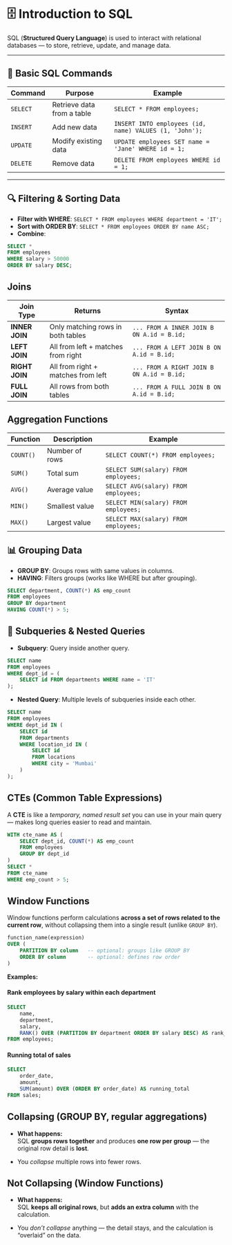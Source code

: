 # 🗄 Introduction to SQL

SQL (**Structured Query Language**) is used to interact with relational databases — to store, retrieve, update, and manage data.

---

## 📌 Basic SQL Commands
| Command  | Purpose                    | Example                                                |
| -------- | -------------------------- | ------------------------------------------------------ |
| `SELECT` | Retrieve data from a table | `SELECT * FROM employees;`                             |
| `INSERT` | Add new data               | `INSERT INTO employees (id, name) VALUES (1, 'John');` |
| `UPDATE` | Modify existing data       | `UPDATE employees SET name = 'Jane' WHERE id = 1;`     |
| `DELETE` | Remove data                | `DELETE FROM employees WHERE id = 1;`                  |

---

## 🔍 Filtering & Sorting Data
- **Filter with WHERE**: `SELECT * FROM employees WHERE department = 'IT';`
- **Sort with ORDER BY**: `SELECT * FROM employees ORDER BY name ASC;`
- **Combine**:  
```sql
SELECT * 
FROM employees
WHERE salary > 50000
ORDER BY salary DESC;
```

## Joins
| Join Type      | Returns                            | Syntax                                    |
| -------------- | ---------------------------------- | ----------------------------------------- |
| **INNER JOIN** | Only matching rows in both tables  | `... FROM A INNER JOIN B ON A.id = B.id;` |
| **LEFT JOIN**  | All from left + matches from right | `... FROM A LEFT JOIN B ON A.id = B.id;`  |
| **RIGHT JOIN** | All from right + matches from left | `... FROM A RIGHT JOIN B ON A.id = B.id;` |
| **FULL JOIN**  | All rows from both tables          | `... FROM A FULL JOIN B ON A.id = B.id;`  |
## Aggregation Functions
|Function|Description|Example|
|---|---|---|
|`COUNT()`|Number of rows|`SELECT COUNT(*) FROM employees;`|
|`SUM()`|Total sum|`SELECT SUM(salary) FROM employees;`|
|`AVG()`|Average value|`SELECT AVG(salary) FROM employees;`|
|`MIN()`|Smallest value|`SELECT MIN(salary) FROM employees;`|
|`MAX()`|Largest value|`SELECT MAX(salary) FROM employees;`|
##  📊 Grouping Data

- **GROUP BY**: Groups rows with same values in columns.
- **HAVING**: Filters groups (works like WHERE but after grouping).

```sql
SELECT department, COUNT(*) AS emp_count
FROM employees
GROUP BY department
HAVING COUNT(*) > 5;
```

## 🔄 Subqueries & Nested Queries

- **Subquery**: Query inside another query.

```sql
SELECT name
FROM employees
WHERE dept_id = (
    SELECT id FROM departments WHERE name = 'IT'
);
```

- **Nested Query**: Multiple levels of subqueries inside each other.

```sql
SELECT name
FROM employees
WHERE dept_id IN (
    SELECT id
    FROM departments
    WHERE location_id IN (
        SELECT id
        FROM locations
        WHERE city = 'Mumbai'
    )
);
```

## **CTEs (Common Table Expressions)**

A **CTE** is like a _temporary, named result set_ you can use in your main query — makes long queries easier to read and maintain.

```sql
WITH cte_name AS (
    SELECT dept_id, COUNT(*) AS emp_count
    FROM employees
    GROUP BY dept_id
)
SELECT *
FROM cte_name
WHERE emp_count > 5;
```

## **Window Functions**

Window functions perform calculations **across a set of rows related to the current row**, without collapsing them into a single result (unlike `GROUP BY`).

```sql
function_name(expression) 
OVER (
    PARTITION BY column   -- optional: groups like GROUP BY
    ORDER BY column       -- optional: defines row order
)
```

**Examples:**
#### Rank employees by salary within each department
```sql
SELECT 
    name, 
    department,
    salary,
    RANK() OVER (PARTITION BY department ORDER BY salary DESC) AS rank_in_dept
FROM employees;
```

#### Running total of sales
```sql
SELECT 
    order_date,
    amount,
    SUM(amount) OVER (ORDER BY order_date) AS running_total
FROM sales;
```

## **Collapsing** (GROUP BY, regular aggregations)

- **What happens:**  
    SQL **groups rows together** and produces **one row per group** — the original row detail is **lost**.
    
- You _collapse_ multiple rows into fewer rows.
## **Not Collapsing** (Window Functions)

- **What happens:**  
    SQL **keeps all original rows**, but **adds an extra column** with the calculation.
    
- You _don’t collapse_ anything — the detail stays, and the calculation is “overlaid” on the data.

